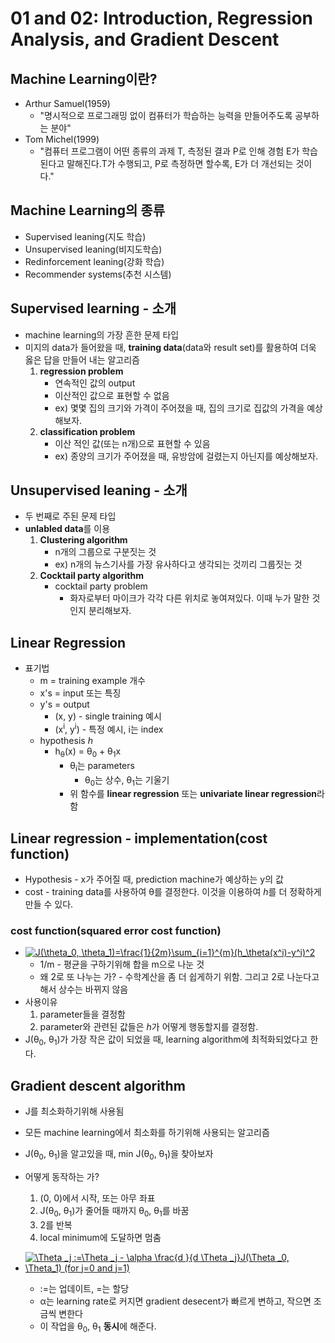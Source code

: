 # 01 and 02: Introduction, Regression Analysis, and Gradient Descent

## Machine Learning이란?
- Arthur Samuel(1959)
    - "명시적으로 프로그래밍 없이 컴퓨터가 학습하는 능력을 만들어주도록 공부하는 분야"
- Tom Michel(1999)
    - "컴퓨터 프로그램이 어떤 종류의 과제 T, 측정된 결과 P로 인해 경험 E가 학습된다고 말해진다.T가 수행되고, P로 측정하면 할수록, E가 더 개선되는 것이다."

## Machine Learning의 종류
- Supervised leaning(지도 학습)
- Unsupervised leaning(비지도학습)
- Redinforcement leaning(강화 학습)
- Recommender systems(추천 시스템)

## Supervised learning - 소개
- machine learning의 가장 흔한 문제 타입
- 미지의 data가 들어왔을 때, **training data**(data와 result set)를 활용하여 더욱 옳은 답을 만들어 내는 알고리즘
    1. **regression problem** 
        - 연속적인 값의 output
        - 이산적인 값으로 표현할 수 없음
        - ex) 몇몇 집의 크기와 가격이 주어졌을 때, 집의 크기로 집값의 가격을 예상해보자.
    2. **classification problem**
        - 이산 적인 값(또는 n개)으로 표현할 수 있음
        - ex) 종양의 크기가 주어졌을 때, 유방암에 걸렸는지 아닌지를 예상해보자.

## Unsupervised leaning - 소개
- 두 번째로 주된 문제 타입
- **unlabled data**를 이용
    1. **Clustering algorithm**
        - n개의 그룹으로 구분짓는 것
        - ex) n개의 뉴스기사를 가장 유사하다고 생각되는 것끼리 그룹짓는 것
    2. **Cocktail party algorithm**
        - cocktail party problem
            - 화자로부터 마이크가 각각 다른 위치로 놓여져있다. 이때 누가 말한 것인지 분리해보자.

## Linear Regression
- 표기법
    - m = training example 개수
    - x's = input 또는 특징
    - y's = output
        - (x, y) - single training 예시
        - (x<sup>i</sup>, y<sup>i</sup>) - 특정 예시, i는 index
    - hypothesis _h_
        - h<sub>&theta;</sub>(x) = &theta;<sub>0</sub> + &theta;<sub>1</sub>x
            - &theta;<sub>i</sub>는 parameters
                - &theta;<sub>0</sub>는 상수, &theta;<sub>1</sub>는 기울기
            - 위 함수를 **linear regression** 또는 **univariate linear regression**라 함

## Linear regression - implementation(cost function)
- Hypothesis - x가 주어질 때, prediction machine가 예상하는 y의 값
- cost - training data를 사용하여 &theta;를 결정한다. 이것을 이용하여 *h*를 더 정확하게 만들 수 있다.

### cost function(squared error cost function)
- <a href="https://www.codecogs.com/eqnedit.php?latex=J(\theta_0,&space;\theta_1)=\frac{1}{2m}\sum_{i=1}^{m}(h_\theta(x^i)-y^i)^2" target="_blank"><img src="https://latex.codecogs.com/gif.latex?J(\theta_0,&space;\theta_1)=\frac{1}{2m}\sum_{i=1}^{m}(h_\theta(x^i)-y^i)^2" title="J(\theta_0, \theta_1)=\frac{1}{2m}\sum_{i=1}^{m}(h_\theta(x^i)-y^i)^2" /></a>
    - 1/m - 평균을 구하기위해 합을 m으로 나눈 것
    - 왜 2로 또 나누는 가? - 수학계산을 좀 더 쉽게하기 위함. 그리고 2로 나눈다고 해서 상수는 바뀌지 않음
- 사용이유
    1. parameter들을 결정함
    2. parameter와 관련된 값들은 *h*가 어떻게 행동할지를 결정함.
- J(&theta;<sub>0</sub>, &theta;<sub>1</sub>)가 가장 작은 값이 되었을 때, learning algorithm에 최적화되었다고 한다.

## Gradient descent algorithm
- J를 최소화하기위해 사용됨
- 모든 machine learning에서 최소화를 하기위해 사용되는 알고리즘
- J(&theta;<sub>0</sub>, &theta;<sub>1</sub>)을 알고있을 때, min J(&theta;<sub>0</sub>, &theta;<sub>1</sub>)을 찾아보자

- 어떻게 동작하는 가?
    1. (0, 0)에서 시작, 또는 아무 좌표
    2. J(&theta;<sub>0</sub>, &theta;<sub>1</sub>)가 줄어들 때까지 &theta;<sub>0</sub>, &theta;<sub>1</sub>를 바꿈
    3. 2를 반복
    4. local minimum에 도달하면 멈춤

- <a href="https://www.codecogs.com/eqnedit.php?latex=\Theta&space;_j&space;:=\Theta&space;_j&space;-&space;\alpha&space;\frac{d&space;}{d&space;\Theta&space;_j}J(\Theta&space;_0,&space;\Theta_1)&space;(for&space;j=0&space;and&space;j=1)" target="_blank"><img src="https://latex.codecogs.com/gif.latex?\Theta&space;_j&space;:=\Theta&space;_j&space;-&space;\alpha&space;\frac{d&space;}{d&space;\Theta&space;_j}J(\Theta&space;_0,&space;\Theta_1)&space;(for&space;j=0&space;and&space;j=1)" title="\Theta _j :=\Theta _j - \alpha \frac{d }{d \Theta _j}J(\Theta _0, \Theta_1) (for j=0 and j=1)" /></a>
    - :=는 업데이트, =는 할당
    - &alpha;는 learning rate로 커지면 gradient desecent가 빠르게 변하고, 작으면 조금씩 변한다
    - 이 작업을 &theta;<sub>0</sub>, &theta;<sub>1</sub> **동시**에 해준다.